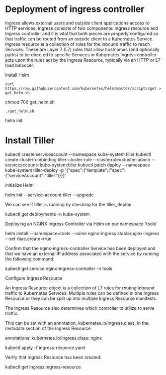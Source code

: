# Deployment of ingress controller 

Ingress allows external users and outside client applications access to HTTP services. Ingress consists of two components: 
Ingress resource and Ingress controller and it is vital that both pieces are properly configured so that traffic can be routed from an outside client to a Kubernetes Service.
	Ingress resource is a collection of rules for the inbound traffic to reach Services. These are Layer 7 (L7) rules that allow hostnames (and optionally paths) to be directed to specific Services in Kubernetes
	Ingress controller acts upon the rules set by the Ingress Resource, typically via an HTTP or L7 load balancer.

Install Helm
```
curl https://raw.githubusercontent.com/kubernetes/helm/master/scripts/get > get_helm.sh
```
chmod 700 get_helm.sh
```
./get_helm.sh
```
helm init

# Install Tiller

kubectl create serviceaccount --namespace kube-system tiller
kubectl create clusterrolebinding tiller-cluster-rule --clusterrole=cluster-admin --serviceaccount=kube-system:tiller
kubectl patch deploy --namespace kube-system tiller-deploy -p '{"spec":{"template":{"spec":{"serviceAccount":"tiller"}}}}'

initialize Helm

helm init --service-account tiller --upgrade

We can see if tiller is running by checking for the tiller_deploy

kubectl get deployments -n kube-system

Deploying an NGINX Ingress Controller via Helm on our namespace 'tools'

helm install --namespace=tools --name nginx-ingress stable/nginx-ingress --set rbac.create=true 

Confirm that the nginx-ingress-controller Service has been deployed and that we have an external IP address associated with the service by running the following command:

kubectl get service nginx-ingress-controller -n tools

Configure Ingress Resource

An Ingress Resource object is a collection of L7 rules for routing inbound traffic to Kubernetes Services. Multiple rules can be defined in one Ingress Resource or they can be split up into multiple Ingress Resource manifests.

The Ingress Resource also determines which controller to utilize to serve traffic.

This can be set with an annotation, kubernetes.io/ingress.class, in the metadata section of the Ingress Resource.

annotations: kubernetes.io/ingress.class: nginx

kubectl apply -f ingress-resource.yaml

Verify that Ingress Resource has been created:

kubectl get ingress ingress-resource


